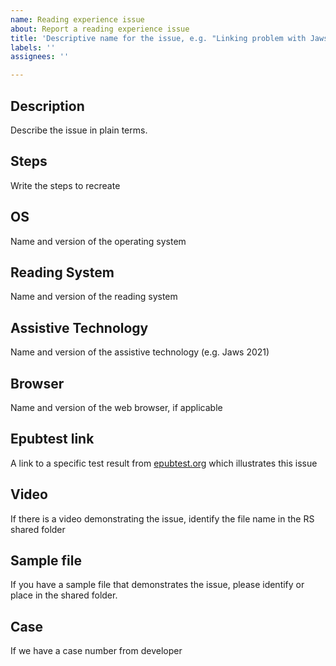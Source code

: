 ```yaml
---
name: Reading experience issue
about: Report a reading experience issue
title: 'Descriptive name for the issue, e.g. "Linking problem with Jaws using Bookshelf Online using Chrome"'
labels: ''
assignees: ''

---
```


## Description
Describe the issue in plain terms.

## Steps
Write the steps to recreate

## OS
Name and version of the operating system

## Reading System
Name and version of the reading system

## Assistive Technology
Name and version of the assistive technology (e.g. Jaws 2021)

## Browser
Name and version of the web browser, if applicable

## Epubtest link
A link to a specific test result from [epubtest.org](http://epubtest.org) which illustrates this issue

## Video
If there is a video demonstrating the issue, identify the file name in the RS shared folder

## Sample file
If you have a sample file that demonstrates the issue, please identify or place in the shared folder.

## Case
If we have a case number from developer
